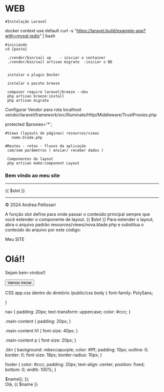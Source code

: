 # WEB

    #Instalação Laravel
docker context use default
curl -s "https://laravel.build/example-app?with=mysql,redis" | bash
   
    #iniciando
    cd {pasta}
 
     ./vendor/bin/sail up    - iniciar o container
     ./vendor/bin/sail artisan migrate  -iniciar o BD

    
     instalar o plugin Docker

     instalar o pacote breeze
     
     composer require laravel/breeze --dev
     php artisan breeze:install
     php artisan migrate

Configurar Vendor para rota localhost
vendor/laravel/framework/src/Illuminate/Http/Middleware/TrustProxies.php

   protected $proxies='*';


    #Views (layouts de páginas) resources/views
       nome.blade.php

    #Routes - rotas - fluxos da aplicação
     com/sem parâmetros ( enviar/ receber dados )

     Componentes do layout
     php artisan make:component Layout

   <html>
  <head>
    <title>{{ $title ?? 'Meu site' }}</title>
    <link rel="stylesheet" href="{{ asset('/css/app.css') }}">
  </head>
  <body>
    <nav>
      <h3>Bem vindo ao meu site</h3>
      <hr>
    </nav>
    {{ $slot }}
    <footer>
      <hr/>
      © 2024 Andrea Pellissari
    </footer>
  </body>
</html>

A função slot define para onde passar o conteúdo principal sempre que você estender o componente de layout. {{ $slot }}
Para estender o layout, abra o arquivo padrão resources/views/nova.blade.php e substitua o conteúdo do arquivo por este código: <x-component-name>


<x-layout>
  <x-slot name="title">
    Meu SITE
  </x-slot>
  <div>
	<h1>Olá!!</h1>
	<p>Sejam bem-vindos!!</p>
    <button class="btn">Vamos iniciar</button>
  </div>
</x-layout>

CSS  app.css dentro do diretório /public/css
body {
    font-family: PolySans;

}

nav {
    padding: 20px;
    text-transform: uppercase;
    color: #ccc;
}

.main-content {
    padding: 20px;
}

.main-content h1 {
    font-size: 40px;
}

.main-content p {
    font-size: 20px;
}

.btn {
    background: rebeccapurple;
    color: #fff;
    padding: 10px;
    outline: 0;
    border: 0;
    font-size: 18px;
    border-radius: 10px;
}

footer {
    color: #ccc;
    padding: 20px;
    text-align: center;
    position: fixed;
    bottom: 0;
    width: 100%;
}


<?php
use Illuminate\Support\Facades\Route;

Route::get('/', function () {
  $name = "Aula WEB";
  return view('nova', ['name' => $name]);
});

<div>
  Olá, {{ $name }}
 
</div>